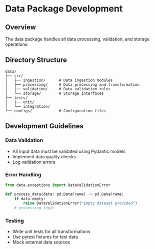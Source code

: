 # Data Package Development

## Overview
The data package handles all data processing, validation, and storage operations.

## Directory Structure
```
data/
├── src/
│   ├── ingestion/      # Data ingestion modules
│   ├── processing/     # Data processing and transformation
│   ├── validation/     # Data validation rules
│   └── storage/        # Storage interfaces
├── tests/
│   ├── unit/
│   └── integration/
└── configs/            # Configuration files
```

## Development Guidelines

### Data Validation
- All input data must be validated using Pydantic models
- Implement data quality checks
- Log validation errors

### Error Handling
```python
from data.exceptions import DataValidationError

def process_data(data: pd.DataFrame) -> pd.DataFrame:
    if data.empty:
        raise DataValidationError("Empty dataset provided")
    # processing logic
```

### Testing
- Write unit tests for all transformations
- Use pytest fixtures for test data
- Mock external data sources
